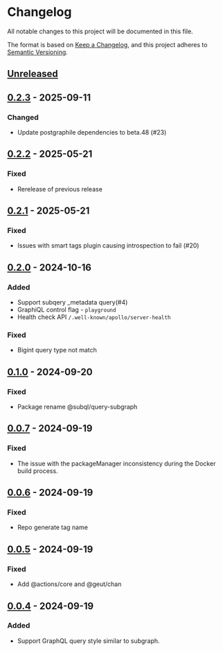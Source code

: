 # Changelog
All notable changes to this project will be documented in this file.

The format is based on [Keep a Changelog](https://keepachangelog.com/en/1.1.0/),
and this project adheres to [Semantic Versioning](https://semver.org/spec/v2.0.0.html).

## [Unreleased]

## [0.2.3] - 2025-09-11
### Changed
- Update postgraphile dependencies to beta.48 (#23)

## [0.2.2] - 2025-05-21
### Fixed
- Rerelease of previous release

## [0.2.1] - 2025-05-21
### Fixed
- Issues with smart tags plugin causing introspection to fail (#20)

## [0.2.0] - 2024-10-16
### Added
- Support subqery \_metadata query(#4)
- GraphiQL control flag - `playground`
- Health check API `/.well-known/apollo/server-health`

### Fixed
- Bigint query type not match

## [0.1.0] - 2024-09-20
### Fixed
- Package rename @subql/query-subgraph

## [0.0.7] - 2024-09-19
### Fixed
- The issue with the packageManager inconsistency during the Docker build process.

## [0.0.6] - 2024-09-19
### Fixed
- Repo generate tag name

## [0.0.5] - 2024-09-19
### Fixed
- Add @actions/core and @geut/chan

## [0.0.4] - 2024-09-19
### Added
- Support GraphQL query style similar to subgraph.

[Unreleased]: https://github.com/subquery/query-subgraph/compare/v0.2.3...HEAD
[0.2.3]: https://github.com/subquery/query-subgraph/compare/v0.2.2...v0.2.3
[0.2.2]: https://github.com/subquery/query-subgraph/compare/v0.2.1...v0.2.2
[0.2.1]: https://github.com/subquery/query-subgraph/compare/v0.2.0...v0.2.1
[0.2.0]: https://github.com/subquery/query-subgraph/compare/v0.1.0...v0.2.0
[0.1.0]: https://github.com/subquery/query-subgraph/compare/v0.0.7...v0.1.0
[0.0.7]: https://github.com/subquery/query-subgraph/compare/v0.0.6...v0.0.7
[0.0.6]: https://github.com/subquery/query-subgraph/compare/v0.0.5...v0.0.6
[0.0.5]: https://github.com/subquery/query-subgraph/compare/v0.0.4...v0.0.5
[0.0.4]: https://github.com/subquery/query-subgraph/compare/0.0.1...0.0.4
